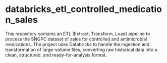 # databricks_etl_controlled_medication_sales
This repository contains an ETL (Extract, Transform, Load) pipeline to process the SNGPC dataset of sales for controlled and antimicrobial medications.  The project uses Databricks to handle the ingestion and transformation of large-volume files, converting raw historical data into a clean, structured, and ready-for-analysis format.
